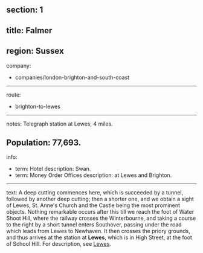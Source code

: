 section: 1
----
title: Falmer
----
region: Sussex
----
company:
- companies/london-brighton-and-south-coast
----
route:
- brighton-to-lewes
----
notes: Telegraph station at Lewes, 4 miles.

Population: 77,693.
----
info:
- term: Hotel
  description: Swan.
- term: Money Order Offices
  description: at Lewes and Brighton.
----
text: A deep cutting commences here, which is succeeded by a tunnel, followed by another deep cutting; then a shorter one, and we obtain a sight of Lewes, St. Anne's Church and the Castle being the most prominent objects. Nothing remarkable occurs after this till we reach the foot of Water Shoot Hill, where the railway crosses the Winterbourne, and taking a course to the right by a short tunnel enters Southover, passing under the road which leads from Lewes to Newhaven. It then crosses the priory grounds, and thus arrives at the station at **Lewes**, which is in High Street, at the foot of School Hill. For description, see [Lewes](/station/lewes).
